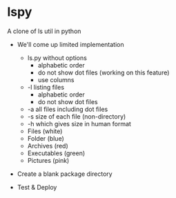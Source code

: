 # lspy
A clone of ls util in python

- We'll come up limited implementation
    - ls.py without options
        - alphabetic order
        - do not show dot files (working on this feature)
        - use columns
    - -l listing files
        - alphabetic order
        - do not show dot files
    - -a all files including dot files
    - -s size of each file (non-directory)
    - -h which gives size in human format
    - Files (white)
    - Folder (blue)
    - Archives (red)
    - Executables (green)
    - Pictures (pink)

- Create a blank package directory
- Test & Deploy